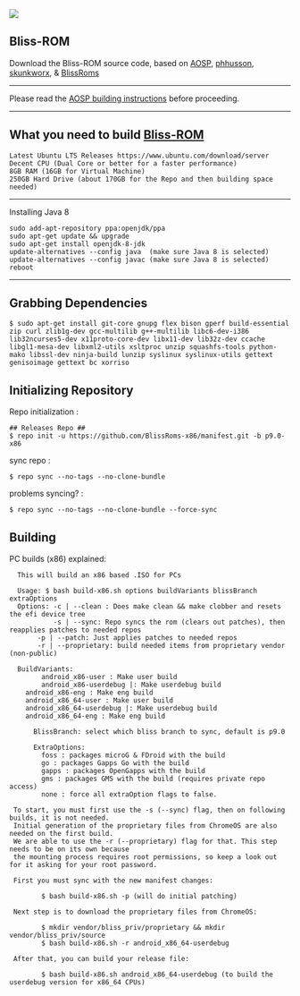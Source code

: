 <img src="https://i.imgur.com/0GnrwaU.png">

Bliss-ROM
-----------------------
Download the Bliss-ROM source code, based on [AOSP](https://android.googlesource.com), [phhusson](https://github.com/phhusson/treble_manifest), [skunkworx](https://github.com/skunkworkx/platform_manifest), & [BlissRoms](https://github.com/BlissRoms/platform_manifest)

---------------------------------------------------

Please read the [AOSP building instructions](http://source.android.com/source/index.html) before proceeding.

-----------------------
What you need to build [Bliss-ROM](https://github.com/BlissROMs/platform_manifest)
-----------------------

    Latest Ubuntu LTS Releases https://www.ubuntu.com/download/server
    Decent CPU (Dual Core or better for a faster performance)
    8GB RAM (16GB for Virtual Machine)
    250GB Hard Drive (about 170GB for the Repo and then building space needed)
  
-----------------------

Installing Java 8

    sudo add-apt-repository ppa:openjdk/ppa
    sudo apt-get update && upgrade
    sudo apt-get install openjdk-8-jdk
    update-alternatives --config java  (make sure Java 8 is selected)
    update-alternatives --config javac (make sure Java 8 is selected)
    reboot
    
-----------------------

Grabbing Dependencies
-----------------------

    $ sudo apt-get install git-core gnupg flex bison gperf build-essential zip curl zlib1g-dev gcc-multilib g++-multilib libc6-dev-i386  lib32ncurses5-dev x11proto-core-dev libx11-dev lib32z-dev ccache libgl1-mesa-dev libxml2-utils xsltproc unzip squashfs-tools python-mako libssl-dev ninja-build lunzip syslinux syslinux-utils gettext genisoimage gettext bc xorriso

Initializing Repository
-----------------------

Repo initialization :
    
    ## Releases Repo ##
    $ repo init -u https://github.com/BlissRoms-x86/manifest.git -b p9.0-x86

sync repo :

    $ repo sync --no-tags --no-clone-bundle
    
problems syncing? :

    $ repo sync --no-tags --no-clone-bundle --force-sync

Building
--------

PC builds (x86) explained:
	  
	  This will build an x86 based .ISO for PCs

	  Usage: $ bash build-x86.sh options buildVariants blissBranch extraOptions
	  Options: -c | --clean : Does make clean && make clobber and resets the efi device tree
	    	   -s | --sync: Repo syncs the rom (clears out patches), then reapplies patches to needed repos
		   -p | --patch: Just applies patches to needed repos
		   -r | --proprietary: build needed items from proprietary vendor (non-public)

	  BuildVariants:
            android_x86-user : Make user build
            android_x86-userdebug |: Make userdebug build
	    android_x86-eng : Make eng build
	    android_x86_64-user : Make user build
	    android_x86_64-userdebug |: Make userdebug build
	    android_x86_64-eng : Make eng build

          BlissBranch: select which bliss branch to sync, default is p9.0

          ExtraOptions:
            foss : packages microG & FDroid with the build
            go : packages Gapps Go with the build
            gapps : packages OpenGapps with the build
            gms : packages GMS with the build (requires private repo access)
            none : force all extraOption flags to false. 

	 To start, you must first use the -s (--sync) flag, then on following builds, it is not needed. 
	 Initial generation of the proprietary files from ChromeOS are also needed on the first build. 
	 We are able to use the -r (--proprietary) flag for that. This step needs to be on its own because
	 the mounting process requires root permissions, so keep a look out for it asking for your root password. 
	  
	 First you must sync with the new manifest changes:

        	$ bash build-x86.sh -p (will do initial patching)
	  
	 Next step is to download the proprietary files from ChromeOS:
	  
        	$ mkdir vendor/bliss_priv/proprietary && mkdir vendor/bliss_priv/source	    
        	$ bash build-x86.sh -r android_x86_64-userdebug 
	    
	 After that, you can build your release file:
	  
        	$ bash build-x86.sh android_x86_64-userdebug (to build the userdebug version for x86_64 CPUs)

